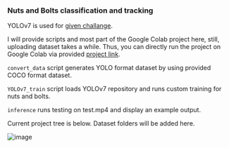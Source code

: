 ### Nuts and Bolts classification and tracking
YOLOv7 is used for [given challange](https://stromavision.notion.site/Stroma-Machine-Learning-Engineer-Technical-Interview-19f4573982b64791b14121faddb2f176).

I will provide scripts and most part of the Google Colab project here, still, uploading dataset takes a while. Thus, you can directly run the project on Google Colab via provided [project link](https://drive.google.com/drive/folders/1Ia_qVfvHvH68PijbvDPcEZ1Lge7LauQc?usp=sharing).

```convert_data``` script generates YOLO format dataset by using provided COCO format dataset.

```YOLOv7_train``` script loads YOLOv7 repository and runs custom training for nuts and bolts.

```inference``` runs testing on test.mp4 and display an example output.

Current project tree is below. Dataset folders will be added here.

![image](https://user-images.githubusercontent.com/7215154/220185085-58c2c8a9-90e6-4c12-98f4-c1ff2035f134.png)

